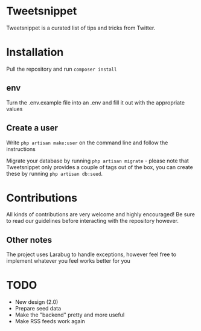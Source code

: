 # Tweetsnippet
Tweetsnippet is a curated list of tips and tricks from Twitter.

# Installation
Pull the repository and run `composer install`

## env
Turn the .env.example file into an .env and fill it out with the appropriate values

## Create a user
Write `php artisan make:user` on the command line and follow the instructions

Migrate your database by running `php artisan migrate` - please note that Tweetsnippet only provides a couple of tags out of the box, you can create these by running `php artisan db:seed`.

# Contributions
All kinds of contributions are very welcome and highly encouraged! Be sure to read our guidelines before interacting with the repository however.

## Other notes
The project uses Larabug to handle exceptions, however feel free to implement whatever you feel works better for you

# TODO

* New design (2.0)
* Prepare seed data
* Make the "backend" pretty and more useful
* Make RSS feeds work again
